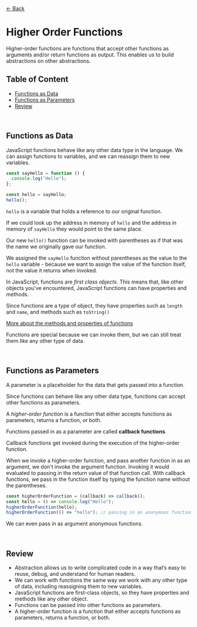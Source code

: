 [&larr; Back](./README.md)

# Higher Order Functions

Higher-order functions are functions that accept other functions as arguments and/or return functions as output. This enables us to build abstractions on other abstractions.

## Table of Content

- [Functions as Data](#functions-as-data)
- [Functions as Parameters](#functions-as-parameters)
- [Review](#review)

<br>

## Functions as Data

JavaScript functions behave like any other data type in the language. We can assign functions to variables, and we can reassign them to new variables.

```js
const sayHello = function () {
  console.log("Hello");
};

const hello = sayHello;
hello();
```

`hello` is a variable that holds a reference to our original function.

If we could look up the address in memory of `hello` and the address in memory of `sayHello` they would point to the same place.

Our new `hello()` function can be invoked with parentheses as if that was the name we originally gave our function.

We assigned the `sayHello` function without parentheses as the value to the `hello` variable - because we want to assign the value of the function itself, not the value it returns when invoked.

In JavaScript, functions are _first class objects_. This means that, like other objects you’ve encountered, JavaScript functions can have properties and methods.

Since functions are a type of object, they have properties such as `length` and `name`, and methods such as `toString()`

[More about the methods and properties of functions](https://developer.mozilla.org/en-US/docs/Web/JavaScript/Reference/Global_Objects/Function)

Functions are special because we can invoke them, but we can still treat them like any other type of data.

<br>

## Functions as Parameters

A parameter is a placeholder for the data that gets passed into a function.

Since functions can behave like any other data type, functions can accept other functions as parameters.

A _higher-order function_ is a function that either accepts functions as parameters, returns a function, or both.

Functions passed in as a parameter are called **callback functions**.

Callback functions get invoked during the execution of the higher-order function.

When we invoke a higher-order function, and pass another function in as an argument, we don't invoke the argument function. Invoking it would evaluated to passing in the return value of that function call. With callback functions, we pass in the function itself by typing the function name without the parentheses.

```js
const higherOrderFunction = (callback) => callback();
const hello = () => console.log("Hello");
higherOrderFunction(hello);
higherOrderFunction(() => "hello"); // passing in an anonymous function
```

We can even pass in as argument anonymous functions.

<br>

## Review

- Abstraction allows us to write complicated code in a way that’s easy to reuse, debug, and understand for human readers.
- We can work with functions the same way we work with any other type of data, including reassigning them to new variables.
- JavaScript functions are first-class objects, so they have properties and methods like any other object.
- Functions can be passed into other functions as parameters.
- A higher-order function is a function that either accepts functions as parameters, returns a function, or both.

<br>
